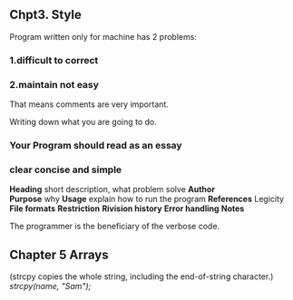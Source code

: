 ## Chpt3. Style

Program written only for machine has 2 problems:

### 1.difficult to correct
### 2.maintain not easy

That means comments are very important.

Writing down what you are going to do.

### Your Program should read as an essay

### clear concise and simple

**Heading**  short description, what problem solve
**Author**  
**Purpose** why
**Usage** explain how to run the program
**References** Legicity
**File formats**
**Restriction**
**Rivision history**
**Error handling**
**Notes**

The programmer is the beneficiary of the verbose code.

## Chapter 5 Arrays

(strcpy copies the whole string, including the end-of-string character.)
*strcpy(name, "Sam");*

